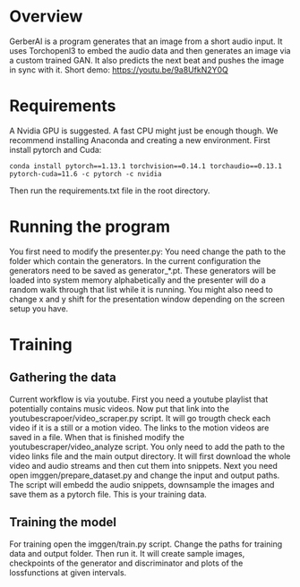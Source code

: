 # Overview
GerberAI is a program generates that an image from a short audio input. It uses Torchopenl3 to embed the audio data and then generates an image via a custom trained GAN. It also predicts the next beat and pushes the image in sync with it. Short demo: https://youtu.be/9a8UfkN2Y0Q

# Requirements
A Nvidia GPU is suggested. A fast CPU might just be enough though.
We recommend installing Anaconda and creating a new environment.
First install pytorch and Cuda:
```
conda install pytorch==1.13.1 torchvision==0.14.1 torchaudio==0.13.1 pytorch-cuda=11.6 -c pytorch -c nvidia
```

Then run the requirements.txt file in the root directory.

# Running the program
You first need to modify the presenter.py:
You need change the path to the folder which contain the generators. In the current configuration the generators need to be saved as generator_*.pt. These generators will be loaded into system memory alphabetically and the presenter will do a random walk through that list while it is running. You might also need to change x and y shift for the presentation window depending on the screen setup you have.

# Training
## Gathering the data
Current workflow is via youtube. First you need a youtube playlist that potentially contains music videos. Now put that link into the youtubescrapoer/video_scraper.py script. It will go trougth check each video if it is a still or a motion video. The links to the motion videos are saved in a file. When that is finished modify the youtubescraper/video_analyze script. You only need to add the path to the video links file and the main output directory. It will first download the whole video and audio streams and then cut them into snippets. Next you need open imggen/prepare_dataset.py and change the input and output paths. The script will embedd the audio snippets, downsample the images and save them as a pytorch file. This is your training data. 

## Training the model
For training open the imggen/train.py script. Change the paths for training data and output folder. Then run it. It will create sample images, checkpoints of the generator and discriminator and plots of the lossfunctions at given intervals.
